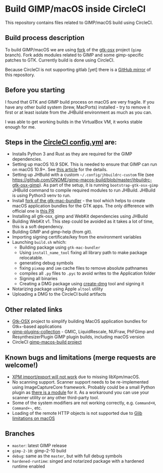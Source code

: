 # Build GIMP/macOS inside CircleCI

This repository contains files related to GIMP/macOS build using CircleCI.

## Build process description

To build GIMP/macOS we are using [fork](https://gitlab.gnome.org/samm-git/gtk-osx/tree/gimp)
of the [gtk-osx](https://gitlab.gnome.org/GNOME/gtk-osx) project (`gimp` branch). 
Fork adds modules related to GIMP and some gimp-specific patches to GTK.
Currently build is done using CircleCI.

Because CircleCI is not supporting gitlab [yet] there is a [GitHub mirror](https://github.com/GNOME/gimp-macos-build) of this repository.

## Before you starting

I found that GTK and GIMP build process on macOS are very fragile. If you have any other build system (brew, MacPorts) installed - try to remove it first or at least isolate from the JHBuild environment as much as you can.

I was able to get working builds in the VirtualBox VM, it works stable enough for me.

## Steps in the [CircleCI config.yml](https://github.com/GNOME/gimp-macos-build/blob/master/.circleci/config.yml) are:

- Installs Python 3 and Rust as they are required for the GIMP dependencies.
- Setting up macOS 10.9 SDK. This is needed to ensure that GIMP can run on macOS 10.9+. See [this article](https://smallhacks.wordpress.com/2018/11/11/how-to-support-old-osx-version-with-a-recent-xcode/) for the details.
- Setting up JHBuild with a custom `~/.config/jhbuildrc-custom` file (see https://github.com/GNOME/gimp-macos-build/blob/master/jhbuildrc-gtk-osx-gimp). As part of the setup, it is running `bootstrap-gtk-osx-gimp` JHBuild command to compile required modules to run JHBuild. JHBuild is using Python3 venv to run.
- Install [fork of the gtk-mac-bundler](https://github.com/samm-git/gtk-mac-bundler/tree/fix-otool) - the tool which helps to create macOS application bundles for the GTK apps. The only difference with official one is [this PR](https://github.com/jralls/gtk-mac-bundler/pull/10)
- Installing all gtk-osx, gimp and WebKit dependencies using JHBuild
- Building WebKit v1. This step could be avoided as it takes a lot of time, this is a soft dependency.
- Building GIMP and gimp-help (from git).
- Importing signing certificate/key from the environment variables
- Launching `build.sh` which:
  - Building package using `gtk-mac-bundler`
  - Using `install_name_tool` fixing all library path to make package relocatable.
  - generating debug symbols
  - fixing `pixmap` and `imm` cache files to remove absolute pathnames
  - compiles all `.py` files to `.pyc` to avoid writes to the Application folder
  - Signing all binaries
  - Creating a DMG package using [create-dmg](https://github.com/andreyvit/create-dmg) tool and signing it
- Notarizing package using Apple `altool` utility
- Uploading a DMG to the CircleCI build artifacts

## Other related links

 - [Gtk-OSX](https://gitlab.gnome.org/GNOME/gtk-osx/) project to simplify building MacOS application bundles for Gtk+-based applications
 - [gimp-plugins-collection](https://github.com/aferrero2707/gimp-plugins-collection) -  	GMIC, LiquidRescale, NUFraw, PhFGimp and ResynthesizerPlugin GIMP plugin builds, including macOS version
 - CircleCI [gimp-macos-build project](https://circleci.com/gh/GNOME/gimp-macos-build)

## Known bugs and limitations (merge requests are welcome!)

- [XPM import/export will not work](https://gitlab.gnome.org/Infrastructure/gimp-macos-build/issues/6) due to missing libXpm/macOS.
- No scanning support. Scanner support needs to be re-implemented using ImageCaptureCore
framework. Probably could be a small Python plugin as [there is a module](https://pypi.org/project/pyobjc-framework-ImageCaptureCore/) for it. As a workaround you can use your scanner utility or any other third-party tool.
- Some of the system modifiers are not working correctly, e.g. `Command+H`, `Command+~`, etc.
- Loading of the remote HTTP objects is not supported due to [Glib limitations on macOS](https://gitlab.gnome.org/GNOME/glib/issues/1579)

## Branches

- `master`: latest GIMP release
- `gimp-2-10`: gimp-2-10 build
- `debug`: same as the `master`, but with full debug symbols
- `hardened-runtime`: singed and notarized package with a hardened runtime enabled
